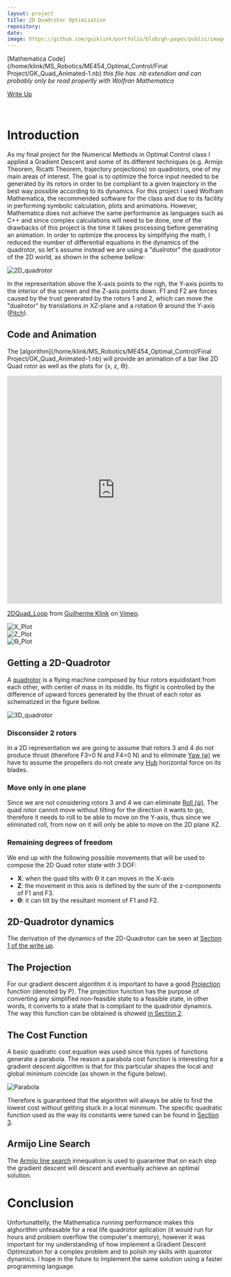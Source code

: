 ```yaml
---
layout: project
title: 2D Quadrotor Optimization
repository:
date: 
image: https://github.com/guiklink/portfolio/blob/gh-pages/public/images/2D_quad_opt/logo.png?raw=true
---
```


[Mathematica Code](/home/klink/MS_Robotics/ME454_Optimal_Control/Final Project/GK_Quad_Animated-1.nb) *this file has .nb extendion and can probably only be read properlly with Wolfran Mathematica*

[Write Up](https://github.com/guiklink/portfolio/blob/gh-pages/public/Documents/2D_Quad/write_up.pdf)

<article></article><br/>

# Introduction
As my final project for the Numerical Methods in Optimal Control class I applied a Gradient Descent and some of its different techniques (e.g. Armijo Theorem, Ricatti Theorem, trajectory projections) on quadrotors, one of my main areas of interest. The goal is to optimize the force input needed to be generated by its rotors in order to be compliant to a given trajectory in the best way possible according to its dynamics. 
For this project I used Wolfram Mathematica, the recommended software for the class and due to its facility in performing symbolic calculation, plots and animations. However, Mathematica does not achieve the same performance as languages such as C++ and since complex calculations will need to be done, one of the drawbacks of this project is the time it takes processing before generating an animation. In order to optimize the process by simplifying the math, I reduced the number of differential equations in the dynamics of the quadrotor, so let's assume instead we are using a "dualrotor" the quadrotor of the 2D world, as shown in the scheme bellow:

![2D_quadrotor](https://github.com/guiklink/portfolio/blob/gh-pages/public/images/2D_quad_opt/2dQuad_1.png?raw=true)

In the representation above the X-axis points to the righ, the Y-axis points to the interior of the screen and the Z-axis points down. F1 and F2 are forces caused by the trust generated by the rotors 1 and 2, which can move the "dualrotor" by translations in XZ-plane and a rotation ϴ around the Y-axis ([Pitch](https://en.wikipedia.org/wiki/Flight_dynamics#/media/File:Yaw_Axis_Corrected.svg)).

## Code and Animation 
The [algorithm](/home/klink/MS_Robotics/ME454_Optimal_Control/Final Project/GK_Quad_Animated-1.nb) will provide an animation of a bar like 2D Quad rotor as well as the plots for {x, z, ϴ}.

<iframe src="https://player.vimeo.com/video/138922599" width="500" height="529" frameborder="0" webkitallowfullscreen mozallowfullscreen allowfullscreen></iframe> <p><a href="https://vimeo.com/138922599">2DQuad_Loop</a> from <a href="https://vimeo.com/user43396191">Guilherme Klink</a> on <a href="https://vimeo.com">Vimeo</a>.</p>

![X_Plot](https://github.com/guiklink/portfolio/blob/gh-pages/public/images/2D_quad_opt/x_plot.png?raw=true)   
![Z_Plot](https://github.com/guiklink/portfolio/blob/gh-pages/public/images/2D_quad_opt/z_plot.png?raw=true)   
![ϴ_Plot](https://github.com/guiklink/portfolio/blob/gh-pages/public/images/2D_quad_opt/delta_plot.png?raw=true)   

## Getting a 2D-Quadrotor
A [quadrotor](https://github.com/guiklink/portfolio/blob/gh-pages/public/images/flying_robots/crazy_flie.JPG?raw=true) is a flying machine composed by four rotors equidistant from each other, with center of mass in its middle. Its flight is controlled by the difference of upward forces generated by the thrust of each rotor as schematized in the figure bellow.

![3D_quadrotor](https://github.com/guiklink/portfolio/blob/gh-pages/public/images/2D_quad_opt/2dQuad_2.png?raw=true)

### Disconsider 2 rotors
In a 2D representation we are going to assume that rotors 3 and 4 do not produce thrust (therefore F3=0 N and F4=0 N) and to eliminate [Yaw (φ)](https://en.wikipedia.org/wiki/Flight_dynamics#/media/File:Yaw_Axis_Corrected.svg) we have to assume the propellers do not create any [Hub]() horizontal force on its blades.

### Move only in one plane
Since we are not considering rotors 3 and 4 we can eliminate [Roll (ψ)](https://en.wikipedia.org/wiki/Flight_dynamics#/media/File:Yaw_Axis_Corrected.svg). The quad rotor cannot move without tilting for the direction it wants to go, therefore it needs to roll to be able to move on the Y-axis, thus since we eliminated roll, from now on it will only be able to move on the 2D plane XZ.

### Remaining degrees of freedom
We end up with the following possible movements that will be used to compose the 2D Quad rotor state with 3 DOF:

* **X**: when the quad tilts with ϴ it can moves in the X-axis
* **Z**: the movement in this axis is defined by the sum of the z-components of F1 and F3.
* **ϴ**: it can tilt by the resultant moment of F1 and F2.  

## 2D-Quadrotor dynamics
The derivation of the dynamics of the 2D-Quadrotor can be seen at [Section 1 of the write up](https://github.com/guiklink/portfolio/blob/gh-pages/public/Documents/2D_Quad/write_up.pdf).  

## The Projection
For our gradient descent algorithm it is important to have a good [Projection](https://en.wikipedia.org/wiki/Gradient_descent) function (denoted by P). The projection function has the purpose of converting any simplified non-feasible state to a feasible state, in other words, it converts to a state that is compliant to the quadrotor dynamics. The way this function can be obtained is showed [in Section 2](https://github.com/guiklink/portfolio/blob/gh-pages/public/Documents/2D_Quad/write_up.pdf).  

## The Cost Function
A basic quadratic cost equation was used since this types of functions generate a parabola. The reason a parabola cost function is interesting for a gradient descent algorithm is that for this particular shapes the local and global minimum coincide (as shown in the figure below).

![Parabola](https://github.com/guiklink/portfolio/blob/gh-pages/public/images/2D_quad_opt/quadratic_func.png?raw=true)

Therefore is guaranteed that the algorithm will always be able to find the lowest cost without getting stuck in a local minimum. The specific quadratic function used as the way its constants were tuned can be found in [Section 3](https://github.com/guiklink/portfolio/blob/gh-pages/public/Documents/2D_Quad/write_up.pdf). 

## Armijo Line Search
The [Armijo line search](https://en.wikipedia.org/wiki/Backtracking_line_search) innequation is used to guarantee that on each step the gradient descent will descent and eventually achieve an optimal solution.

# Conclusion
Unfortunattelly, the Mathematica running performance makes this alghorithm unfeasable for a real life quadrotor aplication (it would run for hours and problem overflow the computer's memory), however it was important for my understanding of how implement a Gradient Descent Optimization for a complex problem and to polish my skills with quarotor dynamics. I hope in the future to implement the same solution using a faster programming language.  